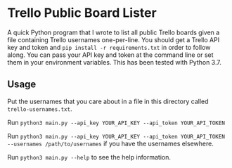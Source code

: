 # Trello Public Board Lister

A quick Python program that I wrote to list all public Trello boards given a file containing Trello usernames one-per-line. You should get a Trello API key and token and `pip install -r requirements.txt` in order to follow along. You can pass your API key and token at the command line or set them in your environment variables. This has been tested with Python 3.7. 

## Usage
Put the usernames that you care about in a file in this directory called `trello-usernames.txt`. 

Run `python3 main.py --api_key YOUR_API_KEY --api_token YOUR_API_TOKEN`

Run `python3 main.py --api_key YOUR_API_KEY --api_token YOUR_API_TOKEN --usernames /path/to/usernames` if you have the usernames elsewhere.

Run `python3 main.py --help` to see the help information.
